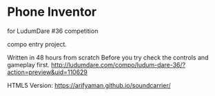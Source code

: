 # Phone Inventor
for LudumDare #36 competition

compo entry project.

Written in 48 hours from scratch
Before you try check the controls and gameplay first.
http://ludumdare.com/compo/ludum-dare-36/?action=preview&uid=110629

HTML5 Version: https://arifyaman.github.io/soundcarrier/



